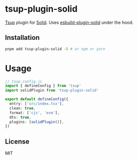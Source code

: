 # tsup-plugin-solid

[Tsup](https://github.com/egoist/tsup) plugin for [Solid](https://github.com/solidjs/solid). Uses [esbuild-plugin-solid](https://github.com/amoutonbrady/esbuild-plugin-solid) under the hood.

## Installation

```bash
pnpm add tsup-plugin-solid -D # or npm or yarn
```

# Usage

```ts
// tsup.config.js
import { defineConfig } from 'tsup'
import solidPlugin from 'tsup-plugin-solid'

export default defineConfig({
  entry: ['src/index.tsx'],
  clean: true,
  format: ['cjs', 'esm'],
  dts: true,
  plugins: [solidPlugin()],
})
```

## License

MIT